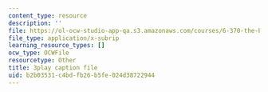 ```yaml
---
content_type: resource
description: ''
file: https://ol-ocw-studio-app-qa.s3.amazonaws.com/courses/6-370-the-battlecode-programming-competition-january-iap-2013/b2b03531c4bdfb26b5fe024d38722944_BLExWo9Empk.srt
file_type: application/x-subrip
learning_resource_types: []
ocw_type: OCWFile
resourcetype: Other
title: 3play caption file
uid: b2b03531-c4bd-fb26-b5fe-024d38722944
---
```


